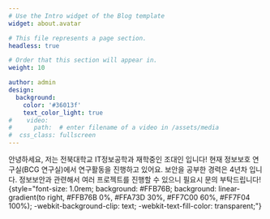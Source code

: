 ```yaml
---
# Use the Intro widget of the Blog template
widget: about.avatar

# This file represents a page section.
headless: true

# Order that this section will appear in.
weight: 10

author: admin
design:
  background:
    color: '#36013f'
    text_color_light: true
#    video:
#      path:  # enter filename of a video in /assets/media
#  css_class: fullscreen
---
```


안녕하세요, 저는 전북대학교 IT정보공학과 재학중인 조대인 입니다! 현재 정보보호 연구실(BCG 연구실)에서 연구활동을 진행하고 있어요. 보안을 공부한 경력은 4년차 입니다. 정보보안과 관련해서 여러 프로젝트를 진행할 수 있으니 필요시 문의 부탁드립니다!
{style="font-size: 1.0rem; background: #FFB76B; background: linear-gradient(to right, #FFB76B 0%, #FFA73D 30%, #FF7C00 60%, #FF7F04 100%); -webkit-background-clip: text; -webkit-text-fill-color: transparent;"}
